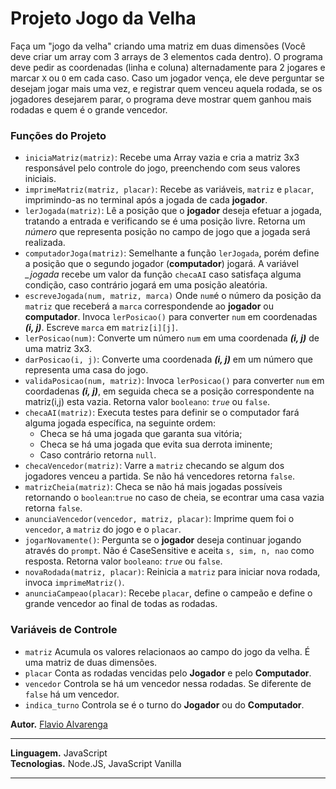 # Projeto Jogo da Velha
Faça um "jogo da velha" criando uma matriz em duas dimensões (Você deve criar um array com 3 arrays de 3 elementos cada dentro). O programa deve pedir as coordenadas (linha e coluna) alternadamente para 2 jogares e marcar `X` ou `O` em cada caso. Caso um jogador vença, ele deve perguntar se desejam jogar mais uma vez, e registrar quem venceu aquela rodada, se os jogadores desejarem parar, o programa deve mostrar quem ganhou mais rodadas e quem é o grande vencedor.

### Funções do Projeto

* `iniciaMatriz(matriz)`: Recebe uma Array vazia e cria a matriz 3x3 responsável pelo controle do jogo, preenchendo com seus valores iniciais.
* `imprimeMatriz(matriz, placar)`: Recebe as variáveis, `matriz` e `placar`, imprimindo-as no terminal após a jogada de cada **jogador**. 
* `lerJogada(matriz)`: Lê a posição que o **jogador** deseja efetuar a jogada, tratando a entrada e verificando se é uma posição livre. Retorna um *número* que representa posição no campo de jogo que a jogada será realizada. 
* `computadorJoga(matriz)`: Semelhante a função `lerJogada`, porém define a posição que o segundo jogador (**computador**) jogará. A variável *\_jogada* recebe um valor da função `checaAI` caso satisfaça alguma condição, caso contrário jogará em uma posição aleatória.
* `escreveJogada(num, matriz, marca)` Onde `num`é o número da posição da `matriz` que receberá a `marca` correspondende ao **jogador** ou **computador**. Invoca `lerPosicao()` para converter `num` em coordenadas _**(i, j)**_. Escreve `marca` em `matriz[i][j]`.
* `lerPosicao(num)`: Converte um número `num` em uma coordenada _**(i, j)**_ de uma matriz 3x3.
* `darPosicao(i, j)`: Converte uma coordenada _**(i, j)**_ em um número que representa uma casa do jogo.
* `validaPosicao(num, matriz)`: Invoca `lerPosicao()` para converter `num` em coordadenas **_(i, j)_**, em seguida checa se a posição correspondente na matriz(i,j) esta vazia. Retorna valor `booleano`: *`true`* ou `false`.    
* `checaAI(matriz)`: Executa testes para definir se o computador fará alguma jogada específica, na seguinte ordem: 
  * Checa se há uma jogada que garanta sua vitória;
  * Checa se há uma jogada que evita sua derrota iminente;
  * Caso contrário retorna `null`.
* `checaVencedor(matriz)`: Varre a `matriz` checando se algum dos jogadores venceu a partida. Se não há vencedores retorna `false`. 
* `matrizCheia(matriz)`: Checa se não há mais jogadas possíveis retornando o `boolean`:`true` no caso de cheia, se econtrar uma casa vazia retorna `false`. 
* `anunciaVencedor(vencedor, matriz, placar)`: Imprime quem foi o `vencedor`, a `matriz` do jogo e o `placar`.
* `jogarNovamente()`: Pergunta se o **jogador** deseja continuar jogando através do `prompt`. Não é CaseSensitive e aceita `s, sim, n, nao` como resposta. Retorna valor `booleano`: *`true`* ou `false`.
* `novaRodada(matriz, placar)`: Reinicia a `matriz` para iniciar nova rodada, invoca `imprimeMatriz()`.
* `anunciaCampeao(placar)`: Recebe `placar`, define o campeão e define o grande vencedor ao final de todas as rodadas.          

### Variáveis de Controle
* `matriz` Acumula os valores relacionaos ao campo do jogo da velha. É uma matriz de duas dimensões.
* `placar` Conta as rodadas vencidas pelo **Jogador** e pelo **Computador**.
* `vencedor` Controla se há um vencedor nessa rodadas. Se diferente de `false` há um vencedor. 
* `indica_turno` Controla se é o turno do **Jogador** ou do **Computador**. 

**Autor.** [Flavio Alvarenga](https://github.com/alvalenda)

---

**Linguagem.** JavaScript                                                          
**Tecnologias.** Node.JS, JavaScript Vanilla

---
 
